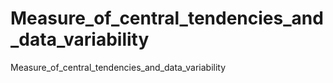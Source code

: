 # Measure_of_central_tendencies_and_data_variability
Measure_of_central_tendencies_and_data_variability
